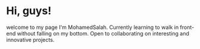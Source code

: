 # Hi, guys!
welcome to my page 
I'm MohamedSalah.
Currently learning to walk in front-end without falling on my bottom.
Open to collaborating on interesting and innovative projects.